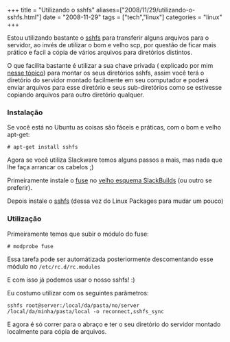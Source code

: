+++
title = "Utilizando o sshfs"
aliases=["2008/11/29/utilizando-o-sshfs.html"]
date = "2008-11-29"
tags = ["tech","linux"]
categories = "linux"
+++

Estou utilizando bastante o
[sshfs](http://fuse.sourceforge.net/sshfs.html "sshfs") para
transferir alguns arquivos para o servidor, ao invés de utilizar o bom
e velho scp, por questão de ficar mais prático e facil a cópia de
vários arquivos para diretórios distintos.

O que facilita bastante é utilizar a sua chave privada ( explicado por
mim [nesse tópico](http://pothix.com/blog/slackware/deixando-seu-ssh-mais-facil-de-trabalhar))
para montar os seus diretórios sshfs, assim você terá o diretório do
servidor montado facilmente em seu computador e poderá enviar arquivos
para esse diretório e seus sub-diretórios como se estivesse copiando
arquivos para outro diretório qualquer.

### Instalação

Se você está no Ubuntu as coisas são fáceis e práticas, com o bom e velho apt-get:

    # apt-get install sshfs

Agora se você utiliza Slackware temos alguns passos a mais, mas nada
que lhe faça arrancar os cabelos ;)

Primeiramente instale o
[fuse](http://slackbuilds.org/repository/12.0/system/fuse/) no
[velho esquema SlackBuilds](http://pothix.com/blog/slackware/facilitando-a-instalacao-no-slackware "Facilitando a instalação no Slackware")
(ou outro se preferir).

Depois instale o
[sshfs](http://www.linuxpackages.net/search_view.php?by=name&amp;name=sshfs&amp;ver=12.1)
(dessa vez do Linux Packages para mudar um pouco)

### Utilização

Primeiramente temos que subir o módulo do fuse:

    # modprobe fuse

Essa tarefa pode ser automátizada posteriormente descomentando esse
módulo no <code>/etc/rc.d/rc.modules</code>

E com isso já podemos usar o nosso sshfs! :)

Eu costumo utilizar com os seguintes parâmetros:

    sshfs root@server:/local/da/pasta/no/server /local/da/minha/pasta/local -o reconnect,sshfs_sync

E agora é só correr para o abraço e ter o seu diretório do servidor
montado localmente para cópia de arquivos.
